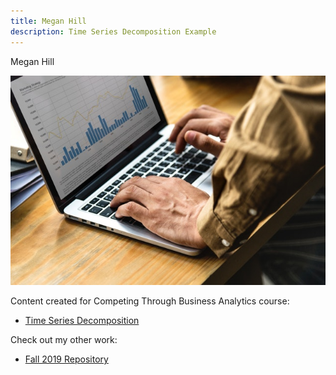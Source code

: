 ```yaml
---
title: Megan Hill
description: Time Series Decomposition Example 
---
```

Megan Hill 

![View Report](/photos/analysis-charts-close-up-1559048.jpg)

Content created for Competing Through Business Analytics course: 

- [Time Series Decomposition](/timeseries/index.md)

Check out my other work: 
- [Fall 2019 Repository](https://github.com/meghill/Fall-2019)
